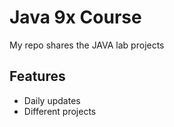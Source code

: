 # Java 9x Course

My repo shares the JAVA lab projects

## Features

- Daily updates
- Different projects
  
